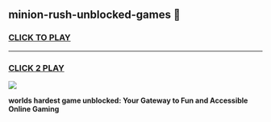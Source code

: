 
## minion-rush-unblocked-games 👋
<h3>
<a href="https://premium.freeplayer.one?title=minion-rush-unblocked-games&ref=14F">CLICK TO PLAY</a></h3>
<hr>

<h3>
<a href="https://premium.freeplayer.one?title=minion-rush-unblocked-games&ref=14F">CLICK 2 PLAY</a>
  
</h3>

<a href="https://premium.freeplayer.one?title=minion-rush-unblocked-games&ref=12F/"><img src="https://clearcache.store/games.png"></a>


**worlds hardest game unblocked: Your Gateway to Fun and Accessible Online Gaming**
